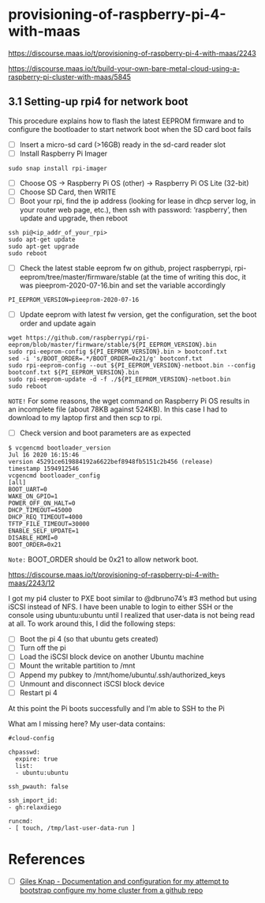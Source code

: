 # provisioning-of-raspberry-pi-4-with-maas

https://discourse.maas.io/t/provisioning-of-raspberry-pi-4-with-maas/2243

https://discourse.maas.io/t/build-your-own-bare-metal-cloud-using-a-raspberry-pi-cluster-with-maas/5845

## 3.1 Setting-up rpi4 for network boot

This procedure explains how to flash the latest EEPROM firmware and to configure the bootloader to start network boot when the SD card boot fails

- [ ] Insert a micro-sd card (>16GB) ready in the sd-card reader slot
- [ ] Install Raspberry Pi Imager

```
sudo snap install rpi-imager
```

- [ ] Choose OS -> Raspberry Pi OS (other) -> Raspberry Pi OS Lite (32-bit)
- [ ] Choose SD Card, then WRITE
- [ ] Boot your rpi, find the ip address (looking for lease in dhcp server log, in your router web page, etc.), then ssh with password: ‘raspberry’, then update and upgrade, then reboot

```
ssh pi@<ip_addr_of_your_rpi>
sudo apt-get update
sudo apt-get upgrade
sudo reboot
```

- [ ] Check the latest stable eeprom fw on github, project raspberrypi, rpi-eeprom/tree/master/firmware/stable (at the time of writing this doc, it was pieeprom-2020-07-16.bin and set the variable accordingly

```
PI_EEPROM_VERSION=pieeprom-2020-07-16
```

- [ ] Update eeprom with latest fw version, get the configuration, set the boot order and update again

```
wget https://github.com/raspberrypi/rpi-eeprom/blob/master/firmware/stable/${PI_EEPROM_VERSION}.bin
sudo rpi-eeprom-config ${PI_EEPROM_VERSION}.bin > bootconf.txt
sed -i 's/BOOT_ORDER=.*/BOOT_ORDER=0x21/g' bootconf.txt
sudo rpi-eeprom-config --out ${PI_EEPROM_VERSION}-netboot.bin --config bootconf.txt ${PI_EEPROM_VERSION}.bin
sudo rpi-eeprom-update -d -f ./${PI_EEPROM_VERSION}-netboot.bin
sudo reboot
```

`NOTE!` For some reasons, the wget command on Raspberry Pi OS results in an incomplete file (about 78KB against 524KB). In this case I had to download to my laptop first and then scp to rpi.

- [ ] Check version and boot parameters are as expected

```
$ vcgencmd bootloader_version
Jul 16 2020 16:15:46
version 45291ce619884192a6622bef8948fb5151c2b456 (release)
timestamp 1594912546
vcgencmd bootloader_config
[all]
BOOT_UART=0
WAKE_ON_GPIO=1
POWER_OFF_ON_HALT=0
DHCP_TIMEOUT=45000
DHCP_REQ_TIMEOUT=4000
TFTP_FILE_TIMEOUT=30000
ENABLE_SELF_UPDATE=1
DISABLE_HDMI=0
BOOT_ORDER=0x21
```

`Note:` BOOT_ORDER should be 0x21 to allow network boot.


https://discourse.maas.io/t/provisioning-of-raspberry-pi-4-with-maas/2243/12

I got my pi4 cluster to PXE boot similar to @dbruno74’s #3 method but using iSCSI instead of NFS. I have been unable to login to either SSH or the console using ubuntu:ubuntu until I realized that user-data is not being read at all. To work around this, I did the following steps:

- [ ] Boot the pi 4 (so that ubuntu gets created)
- [ ] Turn off the pi
- [ ] Load the iSCSI block device on another Ubuntu machine
- [ ] Mount the writable partition to /mnt
- [ ] Append my pubkey to /mnt/home/ubuntu/.ssh/authorized_keys
- [ ] Unmount and disconnect iSCSI block device
- [ ] Restart pi 4

At this point the Pi boots successfully and I’m able to SSH to the Pi

What am I missing here? My user-data contains:

```
#cloud-config

chpasswd:
  expire: true
  list:
  - ubuntu:ubuntu

ssh_pwauth: false

ssh_import_id:
- gh:relaxdiego

runcmd:
- [ touch, /tmp/last-user-data-run ]
```

# References

- [ ] [Giles Knap - Documentation and configuration for my attempt to bootstrap configure my home cluster from a github repo](https://github.com/gilesknap/IaC-at-home)
